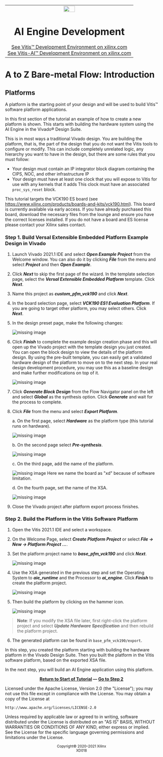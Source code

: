 ﻿<table class="sphinxhide" width="100%">
 <tr width="100%">
    <td align="center"><img src="https://raw.githubusercontent.com/Xilinx/Image-Collateral/main/xilinx-logo.png" width="30%"/><h1>AI Engine Development</h1>
    <a href="https://www.xilinx.com/products/design-tools/vitis.html">See Vitis™ Development Environment on xilinx.com</br></a>
    <a href="https://www.xilinx.com/products/design-tools/vitis/vitis-ai.html">See Vitis-AI™ Development Environment on xilinx.com</a>
    </td>
 </tr>
</table>

# A to Z Bare-metal Flow: Introduction

## Platforms

A platform is the starting point of your design and will be used to build Vitis™ software platform applications.

In this first section of the tutorial an example of how to create a new platform is shown. This starts with building the hardware system using the AI Engine in the Vivado® Design Suite.

This is in most ways a traditional Vivado design. You are building the platform, that is, the part of the design that you do not want the Vitis tools to configure or modify. This can include completely unrelated logic, any hierarchy you want to have in the design, but there are some rules that you must follow:

- Your design must contain an IP integrator block diagram containing the CIPS, NOC, and other infrastructure IP
- Your design must have at least one clock that you will expose to Vitis for use with any kernels that it adds
This clock must have an associated `proc_sys_reset` block.

This tutorial targets the VCK190 ES board (see https://www.xilinx.com/products/boards-and-kits/vck190.html). This board is currently available via early access. If you have already purchased this board, download the necessary files from the lounge and ensure you have the correct licenses installed. If you do not have a board and ES license please contact your Xilinx sales contact.


### Step 1. Build Versal Extensible Embedded Platform Example Design in Vivado

1. Launch Vivado 2021.1 IDE and select ***Open Example Project*** from the Welcome window. You can also do it by clicking ***File*** from the menu and select ***Project*** and then ***Open Example***.

2. Click ***Next*** to skip the first page of the wizard. In the template selection page, select the ***Versal Extensible Embedded Platform*** template. Click ***Next***.

3. Name this project as ***custom_pfm_vck190*** and click ***Next***.

4. In the board selection page, select ***VCK190 ES1 Evaluation Platform***. If you are going to target other platform, you may select others. Click ***Next***.

5. In the design preset page, make the following changes:

      ![missing image](images/211_design_preset_config.png)

6. Click ***Finish*** to complete the example design creation phase and this will open up the Vivado project with the template design you just created.
You can open the block design to view the details of the platform design.
By using the pre-built template, you can easily get a validated hardware design of the platform to move on to the next step. In your real design development procedure, you may use this as a baseline design and make further modifications on top of it.

      ![missing image](images/211_block_design_complete.png)

7. Click ***Generate Block Design*** from the Flow Navigator panel on the left and select ***Global*** as the synthesis option. Click ***Generate*** and wait for the process to complete.

8. Click ***File*** from the menu and select ***Export Platform***.

   a. On the first page, select ***Hardware*** as the platform type (this tutorial runs on hardware).

      ![missing image](images/export_xsa_pg1.png)

   b. On the second page select ***Pre-synthesis***.

      ![missing image](images/export_xsa_pg2.png)

   c. On the third page, add the name of the platform.

      ![missing image](images/export_xsa_updated.PNG)
      Here we name the board as "xd" because of software limitation.

   d. On the fourth page, set the name of the XSA.

      ![missing image](images/export_xsa_pg4.png)

9. Close the Vivado project after platform export process finishes.



### Step 2. Build the Platform in the Vitis Software Platform

1. Open the Vitis 2021.1 IDE and select a workspace.

2. On the Welcome Page, select ***Create Platform Project*** or select ***File → New →  Platform Project ...***.

3. Set the platform project name to ***base_pfm_vck190*** and click ***Next***.

      ![missing image](images/211_create_platform_pg1.png)

4. Use the XSA generated in the previous step and set the Operating System to  ***aie_runtime*** and the Processor to ***ai_engine***. Click ***Finish*** to create the platform project.

      ![missing image](images/create_platform_pg2.png)

5. Then build the platform by clicking on the hammer icon.

      ![missing image](images/build_platform.png)
>**Note**: If you modify the XSA file later, first right-click the platform project and select ***Update Hardware Specification*** and then rebuild the platform project.

6. The generated platform can be found in `base_pfm_vck190/export`.

In this step, you created the platform starting with building the hardware platform in the Vivado Design Suite. Then you built the platform in the Vitis software platform, based on the exported XSA file.

In the next step, you will build an AI Engine application using this platform.

<p align="center"><b><a href="./README.md">Return to Start of Tutorial</a> — <a href="./02-aie_application_creation.md">Go to Step 2</a></b></p>



Licensed under the Apache License, Version 2.0 (the "License");
you may not use this file except in compliance with the License.
You may obtain a copy of the License at

    http://www.apache.org/licenses/LICENSE-2.0

Unless required by applicable law or agreed to in writing, software
distributed under the License is distributed on an "AS IS" BASIS,
WITHOUT WARRANTIES OR CONDITIONS OF ANY KIND, either express or implied.
See the License for the specific language governing permissions and
limitations under the License.

<p class="sphinxhide" align="center"><sup>Copyright&copy; 2020–2021 Xilinx</sup><br><sup>XD018</sup></br></p>
